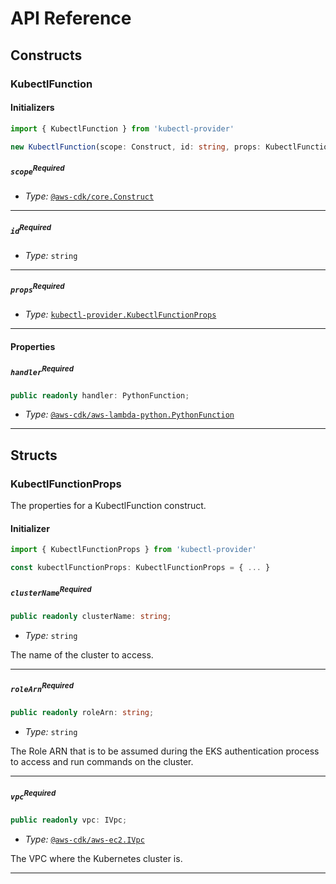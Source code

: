 # API Reference <a name="API Reference"></a>

## Constructs <a name="Constructs"></a>

### KubectlFunction <a name="kubectl-provider.KubectlFunction"></a>

#### Initializers <a name="kubectl-provider.KubectlFunction.Initializer"></a>

```typescript
import { KubectlFunction } from 'kubectl-provider'

new KubectlFunction(scope: Construct, id: string, props: KubectlFunctionProps)
```

##### `scope`<sup>Required</sup> <a name="kubectl-provider.KubectlFunction.parameter.scope"></a>

- *Type:* [`@aws-cdk/core.Construct`](#@aws-cdk/core.Construct)

---

##### `id`<sup>Required</sup> <a name="kubectl-provider.KubectlFunction.parameter.id"></a>

- *Type:* `string`

---

##### `props`<sup>Required</sup> <a name="kubectl-provider.KubectlFunction.parameter.props"></a>

- *Type:* [`kubectl-provider.KubectlFunctionProps`](#kubectl-provider.KubectlFunctionProps)

---



#### Properties <a name="Properties"></a>

##### `handler`<sup>Required</sup> <a name="kubectl-provider.KubectlFunction.property.handler"></a>

```typescript
public readonly handler: PythonFunction;
```

- *Type:* [`@aws-cdk/aws-lambda-python.PythonFunction`](#@aws-cdk/aws-lambda-python.PythonFunction)

---


## Structs <a name="Structs"></a>

### KubectlFunctionProps <a name="kubectl-provider.KubectlFunctionProps"></a>

The properties for a KubectlFunction construct.

#### Initializer <a name="[object Object].Initializer"></a>

```typescript
import { KubectlFunctionProps } from 'kubectl-provider'

const kubectlFunctionProps: KubectlFunctionProps = { ... }
```

##### `clusterName`<sup>Required</sup> <a name="kubectl-provider.KubectlFunctionProps.property.clusterName"></a>

```typescript
public readonly clusterName: string;
```

- *Type:* `string`

The name of the cluster to access.

---

##### `roleArn`<sup>Required</sup> <a name="kubectl-provider.KubectlFunctionProps.property.roleArn"></a>

```typescript
public readonly roleArn: string;
```

- *Type:* `string`

The Role ARN that is to be assumed during the EKS authentication process to access and run commands on the cluster.

---

##### `vpc`<sup>Required</sup> <a name="kubectl-provider.KubectlFunctionProps.property.vpc"></a>

```typescript
public readonly vpc: IVpc;
```

- *Type:* [`@aws-cdk/aws-ec2.IVpc`](#@aws-cdk/aws-ec2.IVpc)

The VPC where the Kubernetes cluster is.

---



